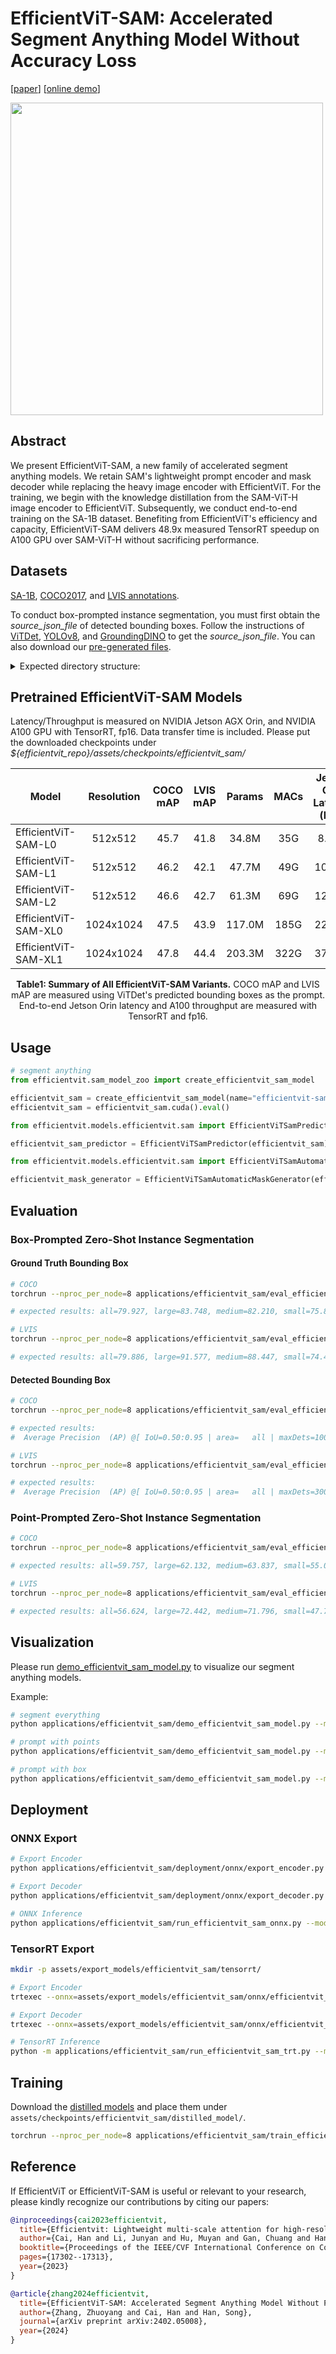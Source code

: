 # EfficientViT-SAM: Accelerated Segment Anything Model Without Accuracy Loss

[[paper](https://arxiv.org/abs/2402.05008)] [[online demo](https://evitsam.hanlab.ai/)]

<p align="left">
<img src="https://huggingface.co/mit-han-lab/efficientvit-sam/resolve/main/sam_zero_shot_coco_mAP.png"  width="500">
</p>

## Abstract
We present EfficientViT-SAM, a new family of accelerated segment anything models. We retain SAM's lightweight prompt encoder and mask decoder while replacing the heavy image encoder with EfficientViT. For the training, we begin with the knowledge distillation from the SAM-ViT-H image encoder to EfficientViT. Subsequently, we conduct end-to-end training on the SA-1B dataset. Benefiting from EfficientViT's efficiency and capacity, EfficientViT-SAM delivers 48.9x measured TensorRT speedup on A100 GPU over SAM-ViT-H without sacrificing performance.

## Datasets

[SA-1B](https://ai.meta.com/datasets/segment-anything-downloads/), [COCO2017](https://cocodataset.org/#download), and [LVIS annotations](https://www.lvisdataset.org/dataset).

To conduct box-prompted instance segmentation, you must first obtain the *source_json_file* of detected bounding boxes. Follow the instructions of [ViTDet](https://github.com/facebookresearch/detectron2/tree/main/projects/ViTDet), [YOLOv8](https://github.com/ultralytics/ultralytics), and [GroundingDINO](https://github.com/IDEA-Research/GroundingDINO) to get the *source_json_file*. You can also download our [pre-generated files](https://huggingface.co/mit-han-lab/efficientvit-sam/tree/main/source_json_file).

<details>
<summary>Expected directory structure:</summary>

```bash
coco
├── train2017
├── val2017
├── annotations
│   ├── instances_val2017.json
│   ├── lvis_v1_val.json
|── source_json_file
│   ├── coco_groundingdino.json
│   ├── coco_vitdet.json
│   ├── coco_yolov8.json
│   ├── lvis_vitdet.json
sam
├── images
├── masks
├── sa_images_ids.txt
```

</details>

## Pretrained EfficientViT-SAM Models

Latency/Throughput is measured on NVIDIA Jetson AGX Orin, and NVIDIA A100 GPU with TensorRT, fp16. Data transfer time is included. Please put the downloaded checkpoints under *${efficientvit_repo}/assets/checkpoints/efficientvit_sam/*

| Model         |  Resolution | COCO mAP | LVIS mAP | Params |  MACs | Jetson Orin Latency (bs1) | A100 Throughput (bs16) | Checkpoint |
|----------------------|:----------:|:----------:|:---------:|:------------:|:---------:|:---------:|:------------:|:------------:|
| EfficientViT-SAM-L0 | 512x512 | 45.7 | 41.8 | 34.8M  | 35G | 8.2ms  | 762 images/s | [link](https://huggingface.co/mit-han-lab/efficientvit-sam/resolve/main/efficientvit_sam_l0.pt) |
| EfficientViT-SAM-L1 | 512x512 | 46.2 | 42.1 | 47.7M | 49G |  10.2ms | 638 images/s | [link](https://huggingface.co/mit-han-lab/efficientvit-sam/resolve/main/efficientvit_sam_l1.pt) |
| EfficientViT-SAM-L2 | 512x512 | 46.6 | 42.7 | 61.3M | 69G |  12.9ms | 538 images/s  | [link](https://huggingface.co/mit-han-lab/efficientvit-sam/resolve/main/efficientvit_sam_l2.pt) |
| EfficientViT-SAM-XL0 | 1024x1024 | 47.5 | 43.9 | 117.0M | 185G | 22.5ms  | 278 images/s | [link](https://huggingface.co/mit-han-lab/efficientvit-sam/resolve/main/efficientvit_sam_xl0.pt) |
| EfficientViT-SAM-XL1 | 1024x1024 | 47.8 | 44.4 | 203.3M | 322G | 37.2ms  | 182 images/s | [link](https://huggingface.co/mit-han-lab/efficientvit-sam/resolve/main/efficientvit_sam_xl1.pt) |

<p align="center">
<b> Table1: Summary of All EfficientViT-SAM Variants.</b> COCO mAP and LVIS mAP are measured using ViTDet's predicted bounding boxes as the prompt. End-to-end Jetson Orin latency and A100 throughput are measured with TensorRT and fp16.
</p>

## Usage

```python
# segment anything
from efficientvit.sam_model_zoo import create_efficientvit_sam_model

efficientvit_sam = create_efficientvit_sam_model(name="efficientvit-sam-xl1", pretrained=True)
efficientvit_sam = efficientvit_sam.cuda().eval()
```

```python
from efficientvit.models.efficientvit.sam import EfficientViTSamPredictor

efficientvit_sam_predictor = EfficientViTSamPredictor(efficientvit_sam)
```

```python
from efficientvit.models.efficientvit.sam import EfficientViTSamAutomaticMaskGenerator

efficientvit_mask_generator = EfficientViTSamAutomaticMaskGenerator(efficientvit_sam)
```

## Evaluation

### Box-Prompted Zero-Shot Instance Segmentation

#### Ground Truth Bounding Box

```bash
# COCO
torchrun --nproc_per_node=8 applications/efficientvit_sam/eval_efficientvit_sam_model.py --dataset coco --image_root ~/dataset/coco/val2017 --annotation_json_file ~/dataset/coco/annotations/instances_val2017.json --model efficientvit-sam-xl1 --prompt_type box

# expected results: all=79.927, large=83.748, medium=82.210, small=75.833
```

```bash
# LVIS
torchrun --nproc_per_node=8 applications/efficientvit_sam/eval_efficientvit_sam_model.py --dataset lvis --image_root ~/dataset/coco --annotation_json_file ~/dataset/coco/annotations/lvis_v1_val.json --model efficientvit-sam-xl1 --prompt_type box

# expected results: all=79.886, large=91.577, medium=88.447, small=74.412
```

#### Detected Bounding Box

```bash
# COCO
torchrun --nproc_per_node=8 applications/efficientvit_sam/eval_efficientvit_sam_model.py --dataset coco --image_root ~/dataset/coco/val2017 --annotation_json_file ~/dataset/coco/annotations/instances_val2017.json --model efficientvit-sam-xl1 --prompt_type box_from_detector --source_json_file ~/dataset/coco/source_json_file/coco_vitdet.json

# expected results: 
#  Average Precision  (AP) @[ IoU=0.50:0.95 | area=   all | maxDets=100 ] = 0.478
```

```bash
# LVIS
torchrun --nproc_per_node=8 applications/efficientvit_sam/eval_efficientvit_sam_model.py --dataset lvis --image_root ~/dataset/coco --annotation_json_file ~/dataset/coco/annotations/lvis_v1_val.json --model efficientvit-sam-xl1 --prompt_type box_from_detector --source_json_file ~/dataset/coco/source_json_file/lvis_vitdet.json

# expected results: 
#  Average Precision  (AP) @[ IoU=0.50:0.95 | area=   all | maxDets=300 catIds=all] = 0.444
```

### Point-Prompted Zero-Shot Instance Segmentation

```bash
# COCO
torchrun --nproc_per_node=8 applications/efficientvit_sam/eval_efficientvit_sam_model.py --dataset coco --image_root ~/dataset/coco/val2017 --annotation_json_file ~/dataset/coco/annotations/instances_val2017.json --model efficientvit-sam-xl1 --prompt_type point --num_click 1

# expected results: all=59.757, large=62.132, medium=63.837, small=55.029
```

```bash
# LVIS
torchrun --nproc_per_node=8 applications/efficientvit_sam/eval_efficientvit_sam_model.py --dataset lvis --image_root ~/dataset/coco --annotation_json_file ~/dataset/coco/annotations/lvis_v1_val.json --model efficientvit-sam-xl1 --prompt_type point --num_click 1

# expected results: all=56.624, large=72.442, medium=71.796, small=47.750
```

## Visualization

Please run [demo_efficientvit_sam_model.py](demo_efficientvit_sam_model.py) to visualize our segment anything models.

Example:

```bash
# segment everything
python applications/efficientvit_sam/demo_efficientvit_sam_model.py --model efficientvit-sam-xl1 --mode all

# prompt with points
python applications/efficientvit_sam/demo_efficientvit_sam_model.py --model efficientvit-sam-xl1 --mode point

# prompt with box
python applications/efficientvit_sam/demo_efficientvit_sam_model.py --model efficientvit-sam-xl1 --mode box --box "[150,70,640,400]"

```

## Deployment

### ONNX Export

```bash
# Export Encoder
python applications/efficientvit_sam/deployment/onnx/export_encoder.py --model efficientvit-sam-xl1 --output assets/export_models/efficientvit_sam/onnx/efficientvit_sam_xl1_encoder.onnx 
```

```bash
# Export Decoder
python applications/efficientvit_sam/deployment/onnx/export_decoder.py --model efficientvit-sam-xl1 --output assets/export_models/efficientvit_sam/onnx/efficientvit_sam_xl1_decoder.onnx --return-single-mask
```

```bash
# ONNX Inference
python applications/efficientvit_sam/run_efficientvit_sam_onnx.py --model efficientvit-sam-xl1 --encoder_model assets/export_models/efficientvit_sam/onnx/efficientvit_sam_xl1_encoder.onnx --decoder_model assets/export_models/efficientvit_sam/onnx/efficientvit_sam_xl1_decoder.onnx --mode point
```

### TensorRT Export

```bash
mkdir -p assets/export_models/efficientvit_sam/tensorrt/

# Export Encoder
trtexec --onnx=assets/export_models/efficientvit_sam/onnx/efficientvit_sam_xl1_encoder.onnx --minShapes=input_image:1x3x1024x1024 --optShapes=input_image:4x3x1024x1024 --maxShapes=input_image:4x3x1024x1024 --saveEngine=assets/export_models/efficientvit_sam/tensorrt/efficientvit_sam_xl1_encoder.engine
```

```bash
# Export Decoder
trtexec --onnx=assets/export_models/efficientvit_sam/onnx/efficientvit_sam_xl1_decoder.onnx --minShapes=point_coords:1x1x2,point_labels:1x1 --optShapes=point_coords:16x2x2,point_labels:16x2 --maxShapes=point_coords:16x2x2,point_labels:16x2 --fp16 --saveEngine=assets/export_models/efficientvit_sam/tensorrt/efficientvit_sam_xl1_decoder.engine
```

```bash
# TensorRT Inference
python -m applications/efficientvit_sam/run_efficientvit_sam_trt.py --model efficientvit-sam-xl1 --encoder_engine assets/export_models/efficientvit_sam/tensorrt/efficientvit_sam_xl1_encoder.engine --decoder_engine assets/export_models/efficientvit_sam/tensorrt/efficientvit_sam_xl1_decoder.engine --mode point
```

## Training

Download the [distilled models](https://huggingface.co/mit-han-lab/efficientvit-sam/tree/main/distilled_model) and place them under `assets/checkpoints/efficientvit_sam/distilled_model/`.

```bash
torchrun --nproc_per_node=8 applications/efficientvit_sam/train_efficientvit_sam_model.py applications/efficientvit_sam/configs/efficientvit_sam_xl1.yaml --data_provider.root ~/dataset/sam/ --path .exp/efficientvit_sam/efficientvit_sam_xl1 --resume
```

## Reference

If EfficientViT or EfficientViT-SAM is useful or relevant to your research, please kindly recognize our contributions by citing our papers:

```bibtex
@inproceedings{cai2023efficientvit,
  title={Efficientvit: Lightweight multi-scale attention for high-resolution dense prediction},
  author={Cai, Han and Li, Junyan and Hu, Muyan and Gan, Chuang and Han, Song},
  booktitle={Proceedings of the IEEE/CVF International Conference on Computer Vision},
  pages={17302--17313},
  year={2023}
}

@article{zhang2024efficientvit,
  title={EfficientViT-SAM: Accelerated Segment Anything Model Without Performance Loss},
  author={Zhang, Zhuoyang and Cai, Han and Han, Song},
  journal={arXiv preprint arXiv:2402.05008},
  year={2024}
}
```
